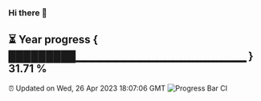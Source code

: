 ### Hi there 👋
⏳ Year progress { █████████▁▁▁▁▁▁▁▁▁▁▁▁▁▁▁▁▁▁▁▁▁ } 31.71 %
---
⏰ Updated on Wed, 26 Apr 2023 18:07:06 GMT
![Progress Bar CI](https://github.com/Moyi321/Moyi321/workflows/Progress%20Bar%20CI/badge.svg)
